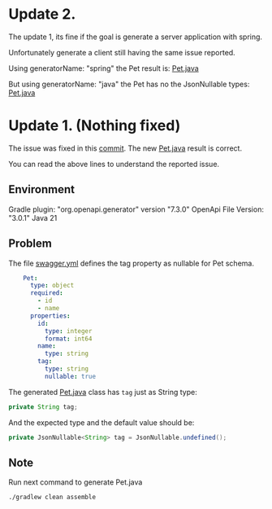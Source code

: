 # Update 2.

The update 1, its fine if the goal is generate a server application with spring.

Unfortunately generate a client still having the same issue reported.

Using generatorName: "spring" the Pet result is: [Pet.java](src/test/resources/Pet.java)

But using generatorName: "java" the Pet has no the JsonNullable types: [Pet.java](build/generated-src/swagger/src/main/java/org/openapitools/client/model/Pet.java)


# Update 1. (Nothing fixed)

The issue was fixed in this [commit](https://github.com/robertop87/opengen/commit/540a8dd4f6e51f4b95eff452f63e32a10dc50a48). The new [Pet.java](build/generated-src/swagger/src/main/java/org/openapitools/model/Pet.java) result is correct.

You can read the above lines to understand the reported issue.


## Environment

Gradle plugin: "org.openapi.generator" version "7.3.0"
OpenApi File Version: "3.0.1"
Java 21

## Problem

The file [swagger.yml](swagger.yml) defines the tag property as nullable for Pet schema.

```yaml
    Pet:
      type: object
      required:
        - id
        - name
      properties:
        id:
          type: integer
          format: int64
        name:
          type: string
        tag:
          type: string
          nullable: true 
```

The generated [Pet.java](build/generated-src/swagger/src/main/java/org/openapitools/client/model/Pet.java) class has `tag` just as String type:

```java
private String tag;
```

And the expected type and the default value should be:

```java
private JsonNullable<String> tag = JsonNullable.undefined();
```

## Note

Run next command to generate Pet.java

```shell
./gradlew clean assemble
```
